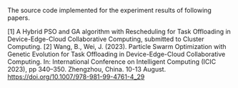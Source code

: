 The source code implemented for the experiment results of following papers.

[1] A Hybrid PSO and GA algorithm with Rescheduling for Task Offloading in Device-Edge-Cloud Collaborative Computing, submitted to Cluster Computing.
[2] Wang, B., Wei, J. (2023). Particle Swarm Optimization with Genetic Evolution for Task Offloading in Device-Edge-Cloud Collaborative Computing. In: International Conference on Intelligent Computing (ICIC 2023), pp 340–350. Zhengzhou, China. 10-13 August. https://doi.org/10.1007/978-981-99-4761-4_29
